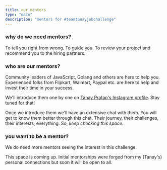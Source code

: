 ```yaml
---
title: our mentors
type: "main"
description: "mentors for #teamtanayjobchallenge"
---
```


### why do we need mentors?

To tell you right from wrong. To guide you. To review your project and recommend you to the hiring partners.

### who are our mentors?

Community leaders of JavaScript, Golang and others are here to help you. Experienced folks from Flipkart, Walmart, Paypal etc. are here to help and invest their time in your success.

We'll introduce them one by one on [Tanay Pratap's Instagram profile](https://instagram.com/tanaypratap). Stay tuned for that!

Once we introduce them we'll have an extensive chat with them. You will get to know them better through this chat. Their journey, their challenges, their interests, everything. So, _keep checking this space_.

### you want to be a mentor?

We do need more mentors seeing the interest in this challenge.

This space is coming up. Initial mentorships were forged from my (Tanay's) personal connections but soon it will be open to all.
